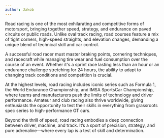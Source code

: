 ```yaml
---
author: Jakob
---
```

Road racing is one of the most exhilarating and competitive forms of motorsport, bringing together speed, strategy, and endurance on paved circuits or public roads. Unlike oval track racing, road courses feature a mix of tight corners, high-speed straights, and elevation changes, demanding a unique blend of technical skill and car control.

A successful road racer must master braking points, cornering techniques, and racecraft while managing tire wear and fuel consumption over the course of an event. Whether it's a sprint race lasting less than an hour or an endurance challenge stretching for 24 hours, the ability to adapt to changing track conditions and competition is crucial.

At the highest levels, road racing includes iconic series such as Formula 1, the World Endurance Championship, and IMSA SportsCar Championship, where teams and manufacturers push the limits of technology and driver performance. Amateur and club racing also thrive worldwide, giving enthusiasts the opportunity to test their skills in everything from grassroots spec series to high-performance GT cars.

Beyond the thrill of speed, road racing embodies a deep connection between driver, machine, and track. It’s a sport of precision, strategy, and pure adrenaline—where every lap is a test of skill and determination.
